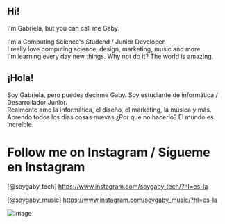 ## Hi!
I'm Gabriela, but you can call me Gaby.

I'm a Computing Science's Studend / Junior Developer.       
I really love computing science, design, marketing, music and more.     
I'm learning every day new things. Why not do it? The world is amazing.     

## ¡Hola!
Soy Gabriela, pero puedes decirme Gaby.
Soy estudiante de informática / Desarrollador Junior.     
Realmente amo la informática, el diseño, el marketing, la música y más.     
Aprendo todos los dias cosas nuevas ¿Por qué no hacerlo? El mundo es increíble.

# Follow me on Instagram / Sígueme en Instagram
[@soygaby_tech] https://www.instagram.com/soygaby_tech/?hl=es-la     

[@soygaby_music] https://www.instagram.com/soygaby_music/?hl=es-la

![image](https://user-images.githubusercontent.com/101301773/160249011-bd36e916-29f4-4046-b3af-4a514efccd44.png)
